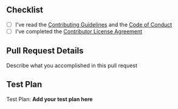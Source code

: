 ## Checklist

- [ ] I've read the [Contributing Guidelines](CONTRIBUTING.md) and the [Code of Conduct](CODE_OF_CONDUCT.md)
- [ ] I've completed the [Contributor License Agreement](https://developers.facebook.com/opensource/cla)

## Pull Request Details

Describe what you accomplished in this pull request

## Test Plan

Test Plan: **Add your test plan here**
